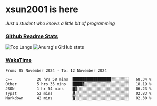 # xsun2001 is here

*Just a student who knows a little bit of programming*

### [Github Readme Stats](https://github.com/anuraghazra/github-readme-stats)

![Top Langs](https://github-readme-stats.vercel.app/api/top-langs/?username=xsun2001&layout=compact&theme=radical) ![Anurag's GitHub stats](https://github-readme-stats.vercel.app/api?username=xsun2001&show_icons=true&theme=radical)

### [WakaTime](https://wakatime.com)

<!--START_SECTION:waka-->

```txt
From: 05 November 2024 - To: 12 November 2024

C++           20 hrs 58 mins  █████████████████░░░░░░░░   68.34 %
Other         5 hrs 35 mins   ████▓░░░░░░░░░░░░░░░░░░░░   18.19 %
JSON          1 hr 54 mins    █▓░░░░░░░░░░░░░░░░░░░░░░░   06.23 %
Typst         52 mins         ▓░░░░░░░░░░░░░░░░░░░░░░░░   02.83 %
Markdown      42 mins         ▓░░░░░░░░░░░░░░░░░░░░░░░░   02.30 %
```

<!--END_SECTION:waka-->
